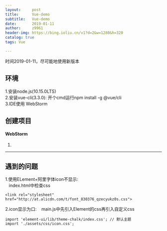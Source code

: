 ```yaml
---
layout:     post
title:      Vue-demo
subtitle:   Vue-demo
date:       2019-01-11
author:     z9961
header-img: https://bing.ioliu.cn/v1?d=2&w=1280&h=320
catalog: true
tags: Vue

---
```

时间2019-01-11，尽可能地使用新版本  
## 环境
1.安装node.js(10.15.0LTS)  
2.安装vue-cli(3.3.0):
    开个cmd运行npm install -g @vue/cli  
3.IDE使用  WebStorm
## 创建项目
#### WebStorm
1.




---
## 遇到的问题
1.使用ELement+阿里字体icon不显示:  
&nbsp;&nbsp;&nbsp;index.html中检查css
```
<link rel="stylesheet" href="http://at.alicdn.com/t/font_830376_qzecyukz0s.css">
```
2.icon显示为口:
&nbsp;&nbsp;&nbsp;main.js中先引入Element的css再引入自定义css  
```
import 'element-ui/lib/theme-chalk/index.css'; // 默认主题
import './assets/css/icon.css';
```
